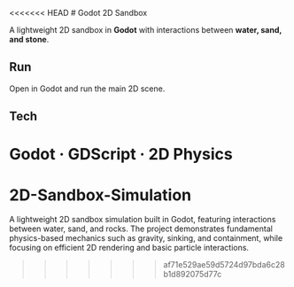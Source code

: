 <<<<<<< HEAD
﻿# Godot 2D Sandbox

A lightweight 2D sandbox in **Godot** with interactions between **water, sand, and stone**.

## Run
Open in Godot and run the main 2D scene.

## Tech
Godot · GDScript · 2D Physics
=======
# 2D-Sandbox-Simulation
A lightweight 2D sandbox simulation built in Godot, featuring interactions between water, sand, and rocks. The project demonstrates fundamental physics-based mechanics such as gravity, sinking, and containment, while focusing on efficient 2D rendering and basic particle interactions.
>>>>>>> af71e529ae59d5724d97bda6c28b1d892075d77c
